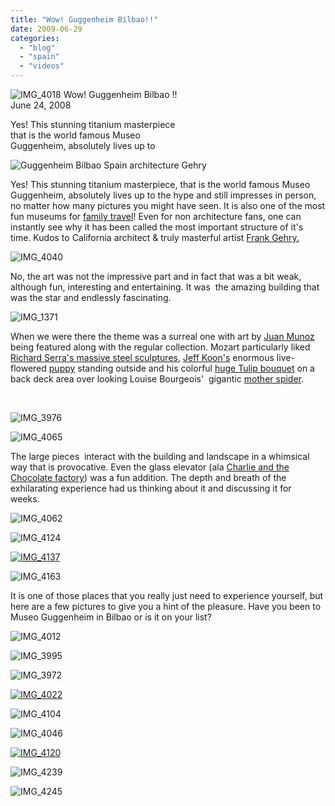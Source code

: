 ```yaml
---
title: "Wow! Guggenheim Bilbao!!"
date: 2009-06-29
categories: 
  - "blog"
  - "spain"
  - "videos"
---
```


 ![IMG_4018](https://pub-ac94b3f306b24c0dba4238943c97f2e1.r2.dev/6a00e5502a950788330115714ff499970b.jpg) Wow! Guggenheim Bilbao !!  
June 24, 2008

Yes! This stunning titanium masterpiece  
that is the world famous Museo  
Guggenheim, absolutely lives up to

<!--more-->

![Guggenheim Bilbao Spain architecture Gehry](https://pub-ac94b3f306b24c0dba4238943c97f2e1.r2.dev/6a00e5502a950788330115714ff4ea970b.jpg)

Yes! This stunning titanium masterpiece, that is the world famous Museo Guggenheim, absolutely lives up to the hype and still impresses in person, no matter how many pictures you might have seen. It is also one of the most fun museums for [family travel](http://www.nytimes.com/1999/05/09/travel/frugal-traveler-food-too-is-an-art-in-bilbao.html)! Even for non architecture fans, one can instantly see why it has been called the most important structure of it's time. Kudos to California architect & truly masterful artist [Frank Gehry.](http://en.wikipedia.org/wiki/Frank_Gehry)

 ![IMG_4040](https://pub-ac94b3f306b24c0dba4238943c97f2e1.r2.dev/6a00e5502a95078833011571502558970b.jpg) 

No, the art was not the impressive part and in fact that was a bit weak, although fun, interesting and entertaining. It was  the amazing building that was the star and endlessly fascinating.

![IMG_1371](https://pub-ac94b3f306b24c0dba4238943c97f2e1.r2.dev/6a00e5502a9507883301157150259c970b.jpg)

When we were there the theme was a surreal one with art by [Juan Munoz](http://www.guardian.co.uk/artanddesign/2000/oct/04/art.artsfeatures) being featured along with the regular collection. Mozart particularly liked [Richard Serra's massive steel sculptures](http://www.guardian.co.uk/artanddesign/2005/jun/22/art), [Jeff Koon's](http://en.wikipedia.org/wiki/Jeff_Koons) enormous live-flowered [puppy](http://www.bluffton.edu/%7Esullivanm/spain/bilbao/koonspuppy/koons.html) standing outside and his colorful [huge Tulip bouquet](http://www.guggenheim.org/bilbao) on a back deck area over looking Louise Bourgeois'  gigantic [mother spider](http://en.wikipedia.org/wiki/Maman). 

[  
](https://pub-ac94b3f306b24c0dba4238943c97f2e1.r2.dev/6a00e5502a95078833011571502558970b.jpg)

![IMG_3976](https://pub-ac94b3f306b24c0dba4238943c97f2e1.r2.dev/6a00e5502a950788330115705aee5b970c.jpg)

![IMG_4065](https://pub-ac94b3f306b24c0dba4238943c97f2e1.r2.dev/6a00e5502a950788330115715027bd970b.jpg)

The large pieces  interact with the building and landscape in a whimsical way that is provocative. Even the glass elevator (ala [Charlie and the Chocolate factory](http://en.wikipedia.org/wiki/Charlie_and_the_Chocolate_Factory)) was a fun addition. The depth and breath of the exhilarating experience had us thinking about it and discussing it for weeks. 

![IMG_4062](https://pub-ac94b3f306b24c0dba4238943c97f2e1.r2.dev/6a00e5502a95078833011571502826970b.jpg) 

![IMG_4124](https://pub-ac94b3f306b24c0dba4238943c97f2e1.r2.dev/6a00e5502a950788330115705af0f5970c.jpg) 

[![IMG_4137](https://pub-ac94b3f306b24c0dba4238943c97f2e1.r2.dev/6a00e5502a950788330115705af383970c.jpg)](https://pub-ac94b3f306b24c0dba4238943c97f2e1.r2.dev/2025/09/6a00e5502a950788330115705af383970c-150x150.jpg) 

![IMG_4163](https://pub-ac94b3f306b24c0dba4238943c97f2e1.r2.dev/6a00e5502a950788330115705af45d970c.jpg)

It is one of those places that you really just need to experience yourself, but here are a few pictures to give you a hint of the pleasure. Have you been to Museo Guggenheim in Bilbao or is it on your list?

![IMG_4012](https://pub-ac94b3f306b24c0dba4238943c97f2e1.r2.dev/6a00e5502a950788330115715030a8970b.jpg) 

![IMG_3995](https://pub-ac94b3f306b24c0dba4238943c97f2e1.r2.dev/6a00e5502a950788330115705af9a5970c.jpg)

![IMG_3972](https://pub-ac94b3f306b24c0dba4238943c97f2e1.r2.dev/6a00e5502a9507883301157090294c970c.jpg)

[![IMG_4022](https://pub-ac94b3f306b24c0dba4238943c97f2e1.r2.dev/6a00e5502a9507883301157150320e970b.jpg)](https://pub-ac94b3f306b24c0dba4238943c97f2e1.r2.dev/2025/09/6a00e5502a9507883301157150320e970b-300x225.jpg)

![IMG_4104](https://pub-ac94b3f306b24c0dba4238943c97f2e1.r2.dev/6a00e5502a95078833011571855c86970b.jpg)

![IMG_4046](https://pub-ac94b3f306b24c0dba4238943c97f2e1.r2.dev/6a00e5502a950788330115705afac1970c.jpg) 

[![IMG_4120](https://pub-ac94b3f306b24c0dba4238943c97f2e1.r2.dev/6a00e5502a950788330115715033c6970b.jpg)](https://pub-ac94b3f306b24c0dba4238943c97f2e1.r2.dev/2025/09/6a00e5502a950788330115715033c6970b-300x225.jpg) 

![IMG_4239](https://pub-ac94b3f306b24c0dba4238943c97f2e1.r2.dev/6a00e5502a95078833011571503573970b.jpg)

![IMG_4245](https://pub-ac94b3f306b24c0dba4238943c97f2e1.r2.dev/6a00e5502a95078833011571865546970b.jpg)
